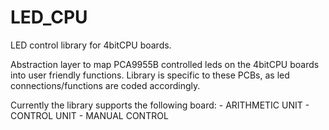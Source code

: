 # LED_CPU
 LED control library for 4bitCPU boards.

Abstraction layer to map PCA9955B controlled leds on the 4bitCPU boards into user friendly functions. Library is specific to these PCBs, as led connections/functions are coded accordingly.

Currently the library supports the following board:
    - ARITHMETIC UNIT
    - CONTROL UNIT
    - MANUAL CONTROL
    